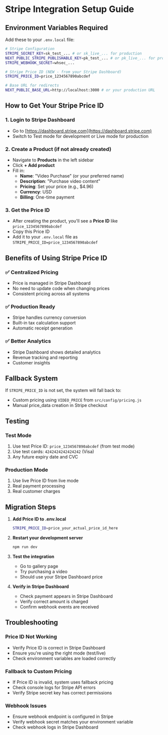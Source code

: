 # Stripe Integration Setup Guide

## Environment Variables Required

Add these to your `.env.local` file:

```bash
# Stripe Configuration
STRIPE_SECRET_KEY=sk_test_... # or sk_live_... for production
NEXT_PUBLIC_STRIPE_PUBLISHABLE_KEY=pk_test_... # or pk_live_... for production
STRIPE_WEBHOOK_SECRET=whsec_...

# Stripe Price ID (NEW - from your Stripe Dashboard)
STRIPE_PRICE_ID=price_1234567890abcdef

# Base URL for redirects
NEXT_PUBLIC_BASE_URL=http://localhost:3000 # or your production URL
```

## How to Get Your Stripe Price ID

### 1. Login to Stripe Dashboard

- Go to [https://dashboard.stripe.com](https://dashboard.stripe.com)
- Switch to Test mode for development or Live mode for production

### 2. Create a Product (if not already created)

- Navigate to **Products** in the left sidebar
- Click **+ Add product**
- Fill in:
  - **Name**: "Video Purchase" (or your preferred name)
  - **Description**: "Purchase video content"
  - **Pricing**: Set your price (e.g., $4.96)
  - **Currency**: USD
  - **Billing**: One-time payment

### 3. Get the Price ID

- After creating the product, you'll see a **Price ID** like `price_1234567890abcdef`
- Copy this Price ID
- Add it to your `.env.local` file as `STRIPE_PRICE_ID=price_1234567890abcdef`

## Benefits of Using Stripe Price ID

### ✅ **Centralized Pricing**

- Price is managed in Stripe Dashboard
- No need to update code when changing prices
- Consistent pricing across all systems

### ✅ **Production Ready**

- Stripe handles currency conversion
- Built-in tax calculation support
- Automatic receipt generation

### ✅ **Better Analytics**

- Stripe Dashboard shows detailed analytics
- Revenue tracking and reporting
- Customer insights

## Fallback System

If `STRIPE_PRICE_ID` is not set, the system will fall back to:

- Custom pricing using `VIDEO_PRICE` from `src/config/pricing.js`
- Manual price_data creation in Stripe checkout

## Testing

### Test Mode

1. Use test Price ID: `price_1234567890abcdef` (from test mode)
2. Use test cards: `4242424242424242` (Visa)
3. Any future expiry date and CVC

### Production Mode

1. Use live Price ID from live mode
2. Real payment processing
3. Real customer charges

## Migration Steps

1. **Add Price ID to .env.local**

   ```bash
   STRIPE_PRICE_ID=price_your_actual_price_id_here
   ```

2. **Restart your development server**

   ```bash
   npm run dev
   ```

3. **Test the integration**
   - Go to gallery page
   - Try purchasing a video
   - Should use your Stripe Dashboard price

4. **Verify in Stripe Dashboard**
   - Check payment appears in Stripe Dashboard
   - Verify correct amount is charged
   - Confirm webhook events are received

## Troubleshooting

### Price ID Not Working

- Verify Price ID is correct in Stripe Dashboard
- Ensure you're using the right mode (test/live)
- Check environment variables are loaded correctly

### Fallback to Custom Pricing

- If Price ID is invalid, system uses fallback pricing
- Check console logs for Stripe API errors
- Verify Stripe secret key has correct permissions

### Webhook Issues

- Ensure webhook endpoint is configured in Stripe
- Verify webhook secret matches your environment variable
- Check webhook logs in Stripe Dashboard
